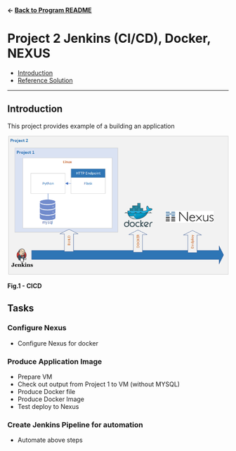 **&larr; [Back to Program README](../README.md)**
# Project 2 Jenkins (CI/CD), Docker, NEXUS 

  * [Introduction](#introduction)
  * [Reference Solution](#reference-solution)
---
## Introduction
This project provides example of a building an application 

![](./docs/images/cicd.png)  
<figcaption><b>Fig.1 - CICD</b></figcaption>

## Tasks

### Configure Nexus

- Configure Nexus for docker

### Produce Application Image

- Prepare VM
- Check out output from Project 1 to VM (without MYSQL)
- Produce Docker file
- Produce Docker Image
- Test deploy to Nexus

### Create Jenkins Pipeline for automation

- Automate above steps
